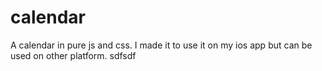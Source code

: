 calendar
========

A calendar in pure js and css. I made it to use it on my ios app but can be used on other platform.
sdfsdf
